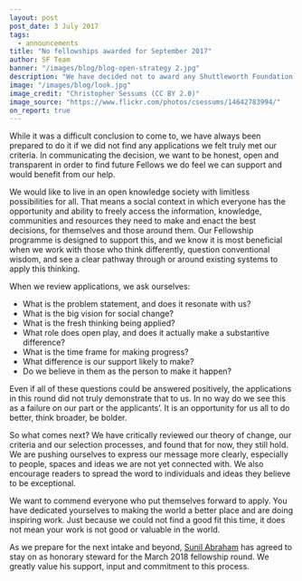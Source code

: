 ```yaml
---
layout: post
post_date: 3 July 2017
tags:
  - announcements
title: "No fellowships awarded for September 2017"
author: SF Team
banner: "/images/blog/blog-open-strategy 2.jpg"
description: "We have decided not to award any Shuttleworth Foundation Fellowships for the September 2017 round."
image: "/images/blog/look.jpg"
image_credit: "Christopher Sessums (CC BY 2.0)"
image_source: "https://www.flickr.com/photos/csessums/14642783994/"
on_report: true
---
```


While it was a difficult conclusion to come to, we have always been prepared to do it if we did not find any applications we felt truly met our criteria. In communicating the decision, we want to be honest, open and transparent in order to find future Fellows we do feel we can support and would benefit from our help.
 
We would like to live in an open knowledge society with limitless possibilities for all. That means a social context in which everyone has the opportunity and ability to freely access the information, knowledge, communities and resources they need to make and enact the best decisions, for themselves and those around them. Our Fellowship programme is designed to support this, and we know it is most beneficial when we work with those who think differently, question conventional wisdom, and see a clear pathway through or around existing systems to apply this thinking.
 
When we review applications, we ask ourselves:
 
- What is the problem statement, and does it resonate with us?
- What is the big vision for social change?
- What is the fresh thinking being applied?
- What role does open play, and does it actually make a substantive difference? 
- What is the time frame for making progress? 
- What difference is our support likely to make?
- Do we believe in them as the person to make it happen? 
 
Even if all of these questions could be answered positively, the applications in this round did not truly demonstrate that to us. In no way do we see this as a failure on our part or the applicants’. It is an opportunity for us all to do better, think broader, be bolder. 

So what comes next? We have critically reviewed our theory of change, our criteria and our selection processes, and found that for now, they still hold. We are pushing ourselves to express our message more clearly, especially to people, spaces and ideas we are not yet connected with. We also encourage readers to spread the word to individuals and ideas they believe to be exceptional.
 
We want to commend everyone who put themselves forward to apply. You have dedicated yourselves to making the world a better place and are doing inspiring work. Just because we could not find a good fit this time, it does not mean your work is not good or valuable in the world.
 
As we prepare for the next intake and beyond, [Sunil Abraham](https://shuttleworthfoundation.org/thinking/2017/04/19/thinking-Steward-Sunil-Abraham/) has agreed to stay on as honorary steward for the March 2018 fellowship round. We greatly value his support, input and commitment to this process.
